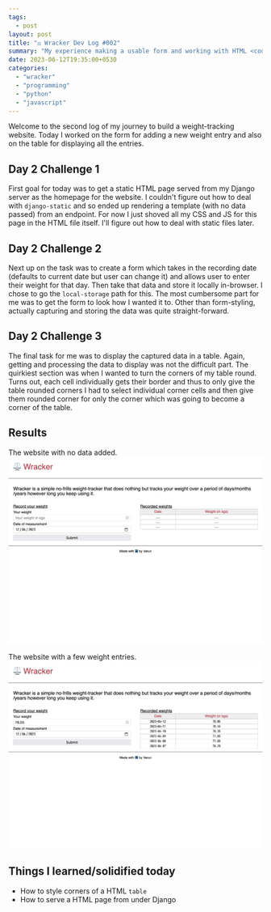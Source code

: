 ```yaml
---
tags:
  - post
layout: post
title: "⚖️ Wracker Dev Log #002"
summary: "My experience making a usable form and working with HTML <code>&lt;table&gt;</code> for the first time"
date: 2023-06-12T19:35:00+0530
categories:
  - "wracker"
  - "programming"
  - "python"
  - "javascript"
---
```


Welcome to the second log of my journey to build a weight-tracking website. Today I worked on the form for adding a new weight entry and also on the table for displaying all the entries.

## Day 2 Challenge 1

First goal for today was to get a static HTML page served from my Django server as the homepage for the website. I couldn't figure out how to deal with `django-static` and so ended up rendering a template (with no data passed) from an endpoint. For now I just shoved all my CSS and JS for this page in the HTML file itself. I'll figure out how to deal with static files later.

## Day 2 Challenge 2

Next up on the task was to create a form which takes in the recording date (defaults to current date but user can change it) and allows user to enter their weight for that day. Then take that data and store it locally in-browser. I chose to go the `local-storage` path for this. The most cumbersome part for me was to get the form to look how I wanted it to. Other than form-styling, actually capturing and storing the data was quite straight-forward.

## Day 2 Challenge 3

The final task for me was to display the captured data in a table. Again, getting and processing the data to display was not the difficult part. The quirkiest section was when I wanted to turn the corners of my table round. Turns out, each cell individually gets their border and thus to only give the table rounded corners I had to select individual corner cells and then give them rounded corner for only the corner which was going to become a corner of the table.

## Results

The website with no data added.
![screenshot with no data added](../assets/images/posts/wracker/002-wracker-without-data.png)

The website with a few weight entries.
![screenshot with a few weight entries](../assets/images/posts/wracker/002-wracker-with-data.png)


## Things I learned/solidified today

- How to style corners of a HTML `table`
- How to serve a HTML page from under Django
